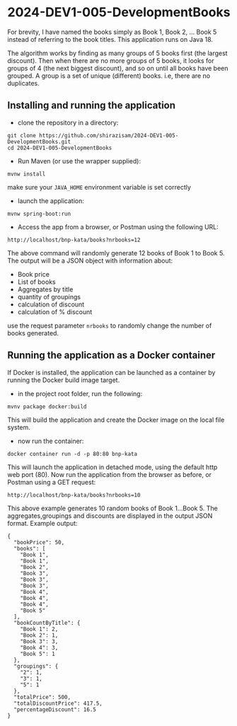 # 2024-DEV1-005-DevelopmentBooks

For brevity, I have named the books simply as Book 1, Book 2, ... Book 5 instead of referring to the book titles.
This application runs on Java 18.

The algorithm works by finding as many groups of 5 books first (the largest discount). Then when there are no more groups of 5 books, it looks for groups of 4 (the next biggest discount), and so on until all books have been grouped. A group is a set of unique (different) books. i.e, there are no duplicates. 

## Installing and running the application

- clone the repository in a directory:
```
git clone https://github.com/shirazisam/2024-DEV1-005-DevelopmentBooks.git
cd 2024-DEV1-005-DevelopmentBooks
```
- Run Maven (or use the wrapper supplied): 
```
mvnw install
```
make sure your ```JAVA_HOME``` environment variable is set correctly

- launch the application:
```
mvnw spring-boot:run
```
- Access the app from a browser, or Postman using the following URL:
```
http://localhost/bnp-kata/books?nrbooks=12
```
The above command will randomly generate 12 books of Book 1 to Book 5.
The output will be a JSON object with information about:
- Book price
- List of books
- Aggregates by title
- quantity of groupings
- calculation of discount
- calculation of % discount

use the request parameter ```nrbooks``` to randomly change the number of books generated.

## Running the application as a Docker container

If Docker is installed, the application can be launched as a container
by running the Docker build image target.
- in the project root folder, run the following:
```
mvnv package docker:build
```
This will build the application and create the Docker image on the local file system.

- now run the container:
```
docker container run -d -p 80:80 bnp-kata
```
This will launch the application in detached mode, using the default http web port (80).
Now run the application from the browser as before, or Postman using a GET request:
```
http://localhost/bnp-kata/books?nrbooks=10
```
This above example generates 10 random books of Book 1...Book 5. The aggregates,groupings and discounts
are displayed in the output JSON format. Example output:
```
{
  "bookPrice": 50,
  "books": [
    "Book 1",
    "Book 1",
    "Book 2",
    "Book 3",
    "Book 3",
    "Book 3",
    "Book 4",
    "Book 4",
    "Book 4",
    "Book 5"
  ],
  "bookCountByTitle": {
    "Book 1": 2,
    "Book 2": 1,
    "Book 3": 3,
    "Book 4": 3,
    "Book 5": 1
  },
  "groupings": {
    "2": 1,
    "3": 1,
    "5": 1
  },
  "totalPrice": 500,
  "totalDiscountPrice": 417.5,
  "percentageDiscount": 16.5
}
```

